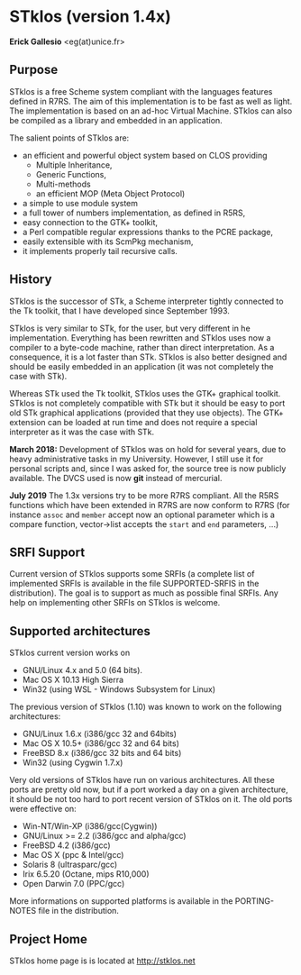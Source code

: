STklos   (version 1.4x)
=======================

**Erick Gallesio** <eg(at)unice.fr>


Purpose
-------
 
STklos is a free Scheme system compliant with the languages features
defined in R7RS. The aim of this implementation is to be fast as well
as light. The implementation is based on an ad-hoc Virtual
Machine. STklos can also be compiled as a library and embedded in an
application.

The salient points of STklos are:

 - an efficient and powerful object system based on CLOS providing
    - Multiple Inheritance,
    - Generic Functions,
    - Multi-methods
    - an efficient MOP (Meta Object Protocol)
 - a simple to use module system
 - a full tower of numbers implementation, as defined in R5RS,
 - easy connection to the GTK+ toolkit,
 - a Perl compatible regular expressions thanks to the PCRE package,
 - easily extensible with its ScmPkg mechanism,
 - it implements properly tail recursive calls.

History
-------

STklos is the successor of STk, a Scheme interpreter tightly connected
to the Tk toolkit, that I have developed since September 1993.

STklos is very similar to STk, for the user, but very different in he
implementation. Everything has been rewritten and STklos uses now a
compiler to a byte-code machine, rather than direct interpretation.
As a consequence, it is a lot faster than STk.  STklos is also better
designed and should be easily embedded in an application (it was not
completely the case with STk).

Whereas STk used the Tk toolkit, STklos uses the GTK+ graphical
toolkit. STklos is not completely compatible with STk but it should be
easy to port old STk graphical applications (provided that they use
objects). The GTK+ extension can be loaded at run time and does not
require a special interpreter as it was the case with STk.

**March 2018:**
Development of STklos was on hold for several years, due to heavy
administrative tasks in my University. However, Ι still use it for
personal scripts and, since Ι was asked for, the source tree is now
publicly available. The DVCS used is now **git** instead of mercurial.

**July 2019**
The 1.3x versions try to be more R7RS compliant. All the
R5RS functions which have been extended in R7RS are now conform to
R7RS (for instance `assoc` and `member` accept now an optional
parameter which is a compare function, vector->list accepts the
`start` and `end` parameters, ...)

SRFI Support
------------

Current version of STklos supports some SRFIs (a complete list of
implemented SRFIs is available in the file SUPPORTED-SRFIS in the
distribution). The goal is to support as much as possible final
SRFIs. Any help on implementing other SRFIs on STklos is welcome.

Supported architectures
----------------------

STklos current version works on
- GNU/Linux 4.x and 5.0  (64 bits).
- Mac OS X 10.13 High Sierra
- Win32 (using WSL - Windows Subsystem for Linux)


The previous version of STklos (1.10) was known to work on the following
architectures:

- GNU/Linux 1.6.x (i386/gcc 32 and 64bits)
- Mac OS X 10.5+ (i386/gcc 32 and 64 bits)
- FreeBSD 8.x (i386/gcc 32 bits and 64 bits)
- Win32 (using Cygwin 1.7.x)

Very old versions of STklos have run on various architectures. All
these ports are pretty old now, but if a port worked a day on a given
architecture, it should be not too hard to port recent version of
STklos on it. The old ports were effective on:

- Win-NT/Win-XP (i386/gcc(Cygwin))
- GNU/Linux >= 2.2 (i386/gcc and alpha/gcc)
- FreeBSD 4.2 (i386/gcc)
- Mac OS X (ppc & Intel/gcc)
- Solaris 8 (ultrasparc/gcc)
- Irix 6.5.20 (Octane, mips R10,000)
- Open Darwin 7.0 (PPC/gcc)

More informations on supported platforms is available in the
PORTING-NOTES file in the distribution.

Project Home
------------

STklos home page is is located at http://stklos.net

